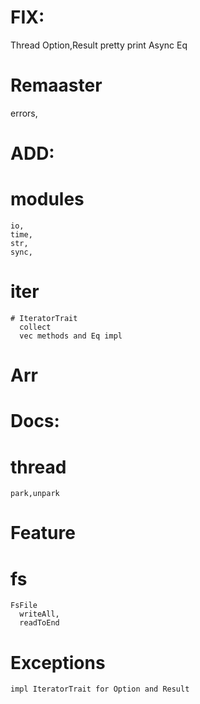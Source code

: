 
# FIX:
  Thread
  Option,Result pretty print
  Async Eq

# Remaaster
  errors,

# ADD:
  # modules
    io,
    time,
    str,
    sync,
  # iter
    # IteratorTrait
      collect
      vec methods and Eq impl
  # Arr
# Docs:
  # thread
    park,unpark

# Feature
  # fs
    FsFile
      writeAll,
      readToEnd
  # Exceptions
    impl IteratorTrait for Option and Result
